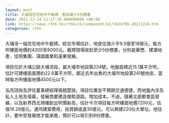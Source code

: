 ```yaml
---
layout: post
title: 大埔滘住宅地中午截標　暫收最少5份標書
date: 2021-12-24 11:17:38.000000000 +08:00
link: https://news.rthk.hk/rthk/ch/component/k2/1625799-20211224.htm
categories: rthk
---
```


大埔滘一幅住宅地中午截標。綜合市場估計，地皮估值介乎9.5億至18億元，每方呎樓面地價約4200至8000元。截標現場收到至少5份標書，分別是華懋、建灝地產、佳明集團、漢國置業和遠東發展。

項目位於大埔公路大埔滘段，屬大埔市地段第234號。地盤面積近15.1萬平方呎，估計可建樓面面積約22.6萬平方呎，鄰近去年出售的大埔市地段第241號地皮，當時每方呎樓面地價4500元以下。

泓亮諮詢及評估董事總經理張翹楚說，項目位置並不預期交通便捷，而地盤內涉及私人土地及墳墓，發展商要建造接駁道路，增加成本。不過，隨著北部都會區發展，以及新界西北現樓創出呎價新高，估計今次項目每方呎樓面地價7200元，估值16.28億元。連同建築費用，投資額或達30億元，可以興建220伙大單位。他估計，要中型發展商才能承擔，預計可以吸引到8份標書。
